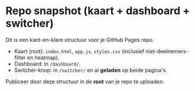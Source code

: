 # Repo snapshot (kaart + dashboard + switcher)

Dit is een kant-en-klare structuur voor je GitHub Pages repo.

- Kaart (root): `index.html`, `app.js`, `styles.css` (inclusief niet-deelnemers-filter en heatmap).
- Dashboard: in `/dashboard/`.
- Switcher-knop: in `/switcher/` en al **geladen** op beide pagina's.

Publiceer door deze structuur in de **root** van je repo te uploaden.
